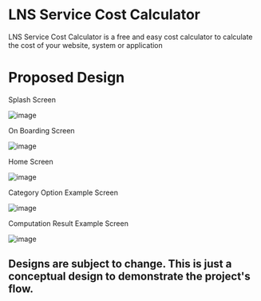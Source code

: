 # LNS Service Cost Calculator
LNS Service Cost Calculator is a free and easy cost calculator to calculate the cost of your website, system or application

# Proposed Design

Splash Screen

![image](https://user-images.githubusercontent.com/36373505/127991444-c11eafb3-d011-42f0-b305-abc991f78ae7.png)

On Boarding Screen

![image](https://user-images.githubusercontent.com/36373505/127991611-9a6af04e-61c7-4126-8ec6-cf6ed7afb3b8.png)

Home Screen

![image](https://user-images.githubusercontent.com/36373505/127991369-f2dc3f1b-6935-473e-ac5a-1e63b5678911.png)

Category Option Example Screen

![image](https://user-images.githubusercontent.com/36373505/127992221-3dc6974f-530b-4ba2-8449-d39c71f47376.png)


Computation Result Example Screen

![image](https://user-images.githubusercontent.com/36373505/127991684-b6666bbf-8382-4fc8-8b2d-59c23cc2bc57.png)


## Designs are subject to change. This is just a conceptual design to demonstrate the project's flow.
